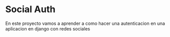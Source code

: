 # Social Auth
En este proyecto vamos a aprender a como hacer una autenticacion en una aplicacion en django con redes sociales

